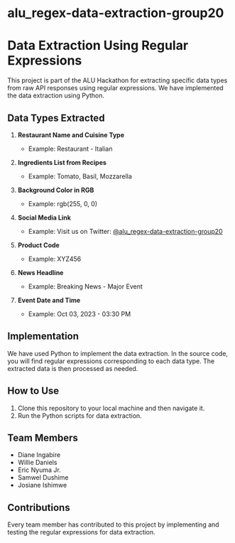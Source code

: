 # alu_regex-data-extraction-group20
# Data Extraction Using Regular Expressions

This project is part of the ALU Hackathon for extracting specific data types from raw API responses using regular expressions. We have implemented the data extraction using Python.

## Data Types Extracted

1. **Restaurant Name and Cuisine Type**
   - Example: Restaurant - Italian

2. **Ingredients List from Recipes**
   - Example: Tomato, Basil, Mozzarella

3. **Background Color in RGB**
   - Example: rgb(255, 0, 0)

4. **Social Media Link**
   - Example: Visit us on Twitter: [@alu_regex-data-extraction-group20](https://twitter.com/alu_regex-data-extraction-group20)

5. **Product Code**
   - Example: XYZ456

6. **News Headline**
   - Example: Breaking News - Major Event

7. **Event Date and Time**
   - Example: Oct 03, 2023 - 03:30 PM

## Implementation

We have used Python to implement the data extraction. In the source code, you will find regular expressions corresponding to each data type. The extracted data is then processed as needed.



## How to Use

1. Clone this repository to your local machine and then navigate it.
2. Run the Python scripts for data extraction.

## Team Members

- Diane Ingabire
- Willie Daniels
- Eric Nyuma Jr.
- Samwel Dushime
- Josiane Ishimwe

## Contributions

Every team member has contributed to this project by implementing and testing the regular expressions for data extraction.





